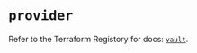 # `provider`

Refer to the Terraform Registory for docs: [`vault`](https://registry.terraform.io/providers/hashicorp/vault/3.15.0/docs).
